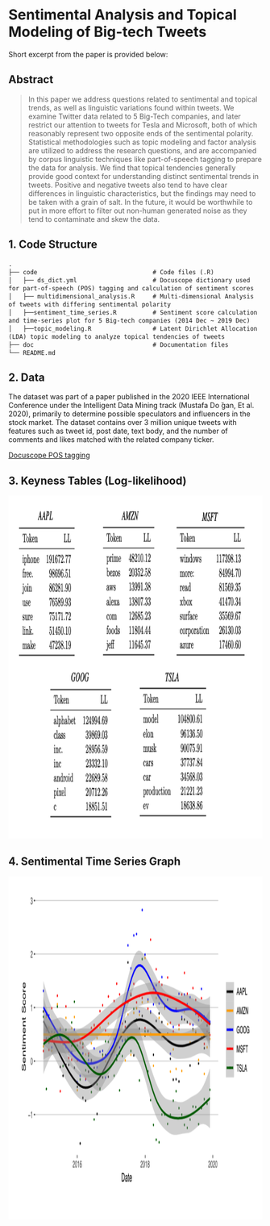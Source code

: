 # Sentimental Analysis and Topical Modeling of Big-tech Tweets

Short excerpt from the paper is provided below:

## Abstract
> In this paper we address questions related to sentimental and topical trends, as well as linguistic variations found within tweets. We examine Twitter data related to 5 Big-Tech companies, and later restrict our attention to tweets for Tesla and Microsoft, both of which reasonably represent two opposite ends of the sentimental polarity. Statistical methodologies such as topic modeling and factor analysis are utilized to address the research questions, and are accompanied by corpus linguistic techniques like part-of-speech tagging to prepare the data for analysis. We find that topical tendencies generally provide good context for understanding distinct sentimental trends in tweets. Positive and negative tweets also tend to have clear differences in linguistic characteristics, but the findings may need to be taken with a grain of salt. In the future, it would be worthwhile to put in more effort to filter out non-human generated noise as they tend to contaminate and skew the data.

## 1. Code Structure
    .
    ├── code                                # Code files (.R)
    │   ├── ds_dict.yml                     # Docuscope dictionary used for part-of-speech (POS) tagging and calculation of sentiment scores
    │   ├── multidimensional_analysis.R     # Multi-dimensional Analysis of tweets with differing sentimental polarity
    │   ├──sentiment_time_series.R          # Sentiment score calculation and time-series plot for 5 Big-tech companies (2014 Dec ~ 2019 Dec)
    │   ├──topic_modeling.R                 # Latent Dirichlet Allocation (LDA) topic modeling to analyze topical tendencies of tweets
    ├── doc                                 # Documentation files
    └── README.md

## 2. Data
The dataset was part of a paper published in the 2020 IEEE International Conference under the Intelligent Data Mining track (Mustafa Do ̆gan, Et al. 2020), primarily to determine possible speculators and influencers in the stock market. The dataset contains over 3 million unique tweets with features such as tweet id, post date, text body, and the number of comments and likes matched with the related company ticker.

[Docuscope POS tagging](https://github.com/docuscope/DocuScope-Dictionary-June-26-2012)


## 3. Keyness Tables (Log-likelihood)

<img src="/doc/pic/keyness-table.png" width="600" height="680">


## 4. Sentimental Time Series Graph

<img src="/doc/pic/sentiment-graph.png" width="600" height="680">




